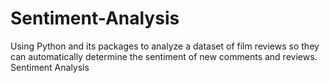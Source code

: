 # Sentiment-Analysis
 Using Python and its packages to analyze a dataset of film reviews so they can automatically determine the sentiment of new comments and reviews. Sentiment Analysis
